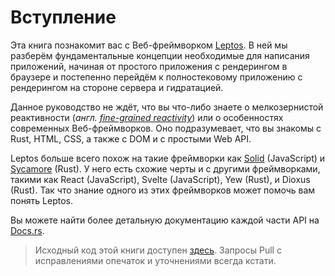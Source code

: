 # Вступление

Эта книга познакомит вас с Веб-фреймворком [Leptos](https://github.com/leptos-rs/leptos).
В ней мы разберём фундаментальные концепции необходимые для написания приложений,
начиная от простого приложения с рендерингом в браузере и постепенно перейдём к полностековому
приложению с рендерингом на стороне сервера и гидратацией.

Данное руководство не ждёт, что вы что-либо знаете о мелкозернистой реактивности (_англ. [fine-grained reactivity](https://www.google.com/search?q=fine-grained+reactivity)_)
или о особенностях современных Веб-фреймворков. Оно подразумевает, что вы знакомы 
с Rust, HTML, CSS, а также с DOM и с простыми Web API.

Leptos больше всего похож на такие фреймворки как [Solid](https://www.solidjs.com) (JavaScript)
и [Sycamore](https://sycamore-rs.netlify.app/) (Rust). У него есть схожие черты и с другими фреймворками,
такими как React (JavaScript), Svelte (JavaScript), Yew (Rust), и
Dioxus (Rust). Так что знание одного из этих фреймворков может
помочь вам понять Leptos.

Вы можете найти более детальную документацию каждой части API на [Docs.rs](https://docs.rs/leptos/latest/leptos/).

> Исходный код этой книги доступен [здесь](https://github.com/leptos-rs/book-ru). 
> Запросы Pull с исправлениями опечаток и уточнениями всегда кстати.
